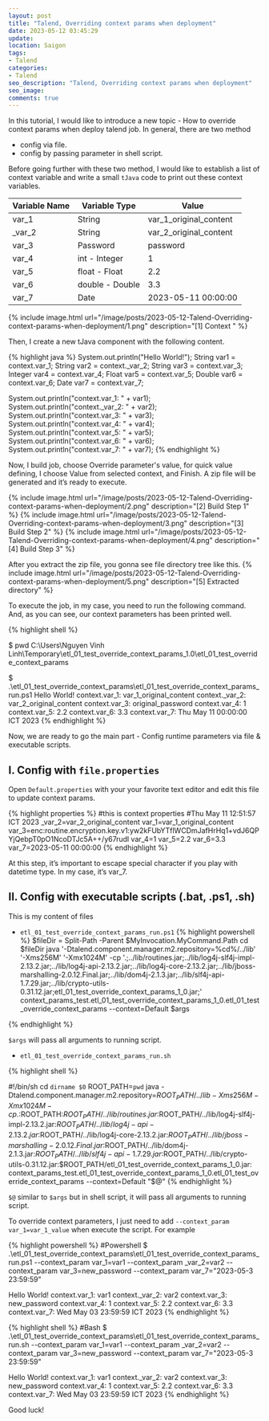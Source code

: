 ```yaml
---
layout: post
title: "Talend, Overriding context params when deployment"
date: 2023-05-12 03:45:29
update:
location: Saigon
tags:
- Talend
categories:
- Talend
seo_description: "Talend, Overriding context params when deployment"
seo_image:
comments: true
---
```


In this tutorial, I would like to introduce a new topic - How to override context params when deploy talend job.
In general, there are two method

- config via file.
- config by passing parameter in shell script.

Before going further with these two method, I would like to establish a list of context variable and write a small `tJava` code to print out these context variables.

| Variable Name | Variable Type   | Value                  |
| ------------- | --------------- | ---------------------- |
| var_1         | String          | var_1_original_content |
| _var_2        | String          | var_2_original_content |
| var_3         | Password        | password               |
| var_4         | int - Integer   | 1                      |
| var_5         | float - Float   | 2.2                    |
| var_6         | double - Double | 3.3                    |
| var_7         | Date            | 2023-05-11 00:00:00    |


{% include image.html url="/image/posts/2023-05-12-Talend-Overriding-context-params-when-deployment/1.png" description="[1] Context " %}

Then, I create a new tJava component with the following content.

{% highlight java %}
System.out.println("Hello World!");
String var1 = context.var_1;
String var2 = context._var_2;
String var3 = context.var_3;
Integer var4 = context.var_4;
Float var5 = context.var_5;
Double var6 = context.var_6;
Date var7 = context.var_7;

System.out.println("context.var_1: "  + var1);
System.out.println("context._var_2: " + var2);
System.out.println("context.var_3: "  + var3);
System.out.println("context.var_4: "  + var4);
System.out.println("context.var_5: "  + var5);
System.out.println("context.var_6: "  + var6);
System.out.println("context.var_7: "  + var7);
{% endhighlight %}

Now, I build job, choose  Override parameter's value, for quick value defining, I choose Value from selected
context, and Finish. A zip file will be generated and it’s ready to execute.

{% include image.html url="/image/posts/2023-05-12-Talend-Overriding-context-params-when-deployment/2.png" description="[2] Build Step 1" %}
{% include image.html url="/image/posts/2023-05-12-Talend-Overriding-context-params-when-deployment/3.png" description="[3] Build Step 2" %}
{% include image.html url="/image/posts/2023-05-12-Talend-Overriding-context-params-when-deployment/4.png" description="[4] Build Step 3" %}

After you extract the zip file, you gonna see file directory tree like this.
{% include image.html url="/image/posts/2023-05-12-Talend-Overriding-context-params-when-deployment/5.png" description="[5] Extracted directory" %}

To execute the job, in my case, you need to run the following command. And, as you can see, our context parameters has been printed well.

{% highlight shell %}

$ pwd
C:\Users\Nguyen Vinh Linh\Temporary\etl_01_test_override_context_params_1.0\etl_01_test_override_context_params

$ .\etl_01_test_override_context_params\etl_01_test_override_context_params_run.ps1
Hello World!
context.var_1: var_1_original_content
context._var_2: var_2_original_content
context.var_3: original_password
context.var_4: 1
context.var_5: 2.2
context.var_6: 3.3
context.var_7: Thu May 11 00:00:00 ICT 2023
{% endhighlight %}

Now, we are ready to go the main part - Config runtime parameters via file & executable scripts.

## I. Config with `file.properties`
Open `Default.properties` with your your favorite text editor and edit this file to update context params.

{% highlight properties %}
#this is context properties
#Thu May 11 12:51:57 ICT 2023
_var_2=var_2_original_content
var_1=var_1_original_content
var_3=enc\:routine.encryption.key.v1\:yw2kFUbYTflWCDmJafHrHq1+vdJ6QPYjQebpT0pO1NcoDTJc5A++/y67rudl
var_4=1
var_5=2.2
var_6=3.3
var_7=2023-05-11 00\:00\:00
{% endhighlight %}

At this step, it’s important to escape special character if you play with datetime type. In my case, it’s var_7.

## II. Config with executable scripts (.bat, .ps1, .sh)
This is my content of files
- `etl_01_test_override_context_params_run.ps1`
{% highlight powershell %}
$fileDir = Split-Path -Parent $MyInvocation.MyCommand.Path
cd $fileDir
java '-Dtalend.component.manager.m2.repository=%cd%/../lib' '-Xms256M' '-Xmx1024M' -cp '.;../lib/routines.jar;../lib/log4j-slf4j-impl-2.13.2.jar;../lib/log4j-api-2.13.2.jar;../lib/log4j-core-2.13.2.jar;../lib/jboss-marshalling-2.0.12.Final.jar;../lib/dom4j-2.1.3.jar;../lib/slf4j-api-1.7.29.jar;../lib/crypto-utils-0.31.12.jar;etl_01_test_override_context_params_1_0.jar;' context_params_test.etl_01_test_override_context_params_1_0.etl_01_test_override_context_params --context=Default $args

{% endhighlight %}

`$args` will pass all arguments to running script.


- `etl_01_test_override_context_params_run.sh`

{% highlight shell %}

#!/bin/sh
cd `dirname $0`
ROOT_PATH=`pwd`
java -Dtalend.component.manager.m2.repository=$ROOT_PATH/../lib -Xms256M -Xmx1024M -cp .:$ROOT_PATH:$ROOT_PATH/../lib/routines.jar:$ROOT_PATH/../lib/log4j-slf4j-impl-2.13.2.jar:$ROOT_PATH/../lib/log4j-api-2.13.2.jar:$ROOT_PATH/../lib/log4j-core-2.13.2.jar:$ROOT_PATH/../lib/jboss-marshalling-2.0.12.Final.jar:$ROOT_PATH/../lib/dom4j-2.1.3.jar:$ROOT_PATH/../lib/slf4j-api-1.7.29.jar:$ROOT_PATH/../lib/crypto-utils-0.31.12.jar:$ROOT_PATH/etl_01_test_override_context_params_1_0.jar: context_params_test.etl_01_test_override_context_params_1_0.etl_01_test_override_context_params --context=Default "$@"
{% endhighlight %}

`$@` similar to `$args` but in shell script, it will pass all arguments to running script.

To override context parameters, I just need to add `--context_param var_1=var_1_value`  when execute the script. For example

{% highlight powershell %}
#Powershell
$ .\etl_01_test_override_context_params\etl_01_test_override_context_params_run.ps1 --context_param var_1=var1 --context_param _var_2=var2 --context_param var_3=new_password --context_param var_7="2023-05-3 23:59:59"

Hello World!
context.var_1: var1
context._var_2: var2
context.var_3: new_password
context.var_4: 1
context.var_5: 2.2
context.var_6: 3.3
context.var_7: Wed May 03 23:59:59 ICT 2023
{% endhighlight %}

{% highlight shell %}
#Bash
$ .\etl_01_test_override_context_params\etl_01_test_override_context_params_run.sh --context_param var_1=var1 --context_param _var_2=var2 --context_param var_3=new_password --context_param var_7="2023-05-3 23:59:59"

Hello World!
context.var_1: var1
context._var_2: var2
context.var_3: new_password
context.var_4: 1
context.var_5: 2.2
context.var_6: 3.3
context.var_7: Wed May 03 23:59:59 ICT 2023
{% endhighlight %}

Good luck!
